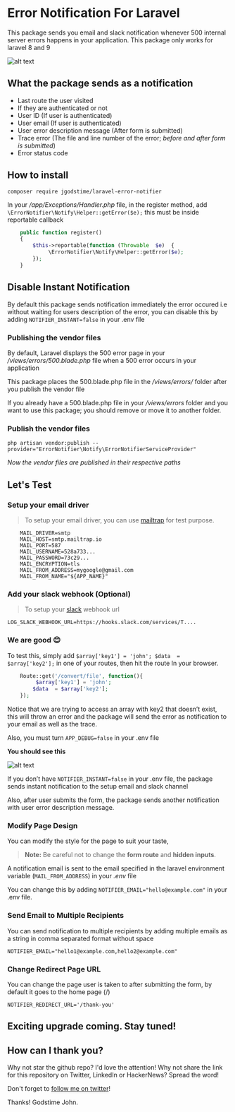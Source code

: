 
# Error Notification For Laravel

This package sends you email and slack notification whenever 500 internal server errors happens in your application.
This package only works for laravel 8 and 9
  

![alt text](https://img001.prntscr.com/file/img001/Zirxkel4QF-IDBFV5v1veA.png)

 
## What the package sends as a notification

- Last route the user visited
- If they are authenticated or not
- User ID (If user is authenticated)
- User email (If user is authenticated)
- User error description message (After form is submitted)
- Trace error (The file and line number of the error; *before and after form is submitted*)
- Error status code

## How to install

```
composer require jgodstime/laravel-error-notifier

```

In your */app/Exceptions/Handler.php* file, in the register method, add `\ErrorNotifier\Notify\Helper::getError($e);` this must be  inside  reportable callback

```php
    public function register()
    {
    	$this->reportable(function (Throwable  $e)  {
    		 \ErrorNotifier\Notify\Helper::getError($e);
    	});
    }

```

## Disable  Instant Notification 
 
By default this package sends notification immediately the error occured i.e without waiting for users description of the error, you can disable this by adding `NOTIFIER_INSTANT=false` in your .env file
 
### Publishing the vendor files

By default, Laravel displays the 500 error page in your */views/errors/500.blade.php* file when a 500 error occurs in your application

This package places the 500.blade.php file in the */views/errors/* folder after you publish the vendor file

If you already have a 500.blade.php file in your */views/errors* folder and you want to use this package; you should remove or move it to another folder.

### Publish the vendor files

```
php artisan vendor:publish --provider="ErrorNotifier\Notify\ErrorNotifierServiceProvider"
```

*Now the vendor files are published in their respective paths*

## Let's Test

### Setup your email driver
> To setup your email driver, you can use [mailtrap](https://mailtrap.io/) for test purpose.

```
    MAIL_DRIVER=smtp
    MAIL_HOST=smtp.mailtrap.io
    MAIL_PORT=587
    MAIL_USERNAME=528a733...
    MAIL_PASSWORD=73c29...
    MAIL_ENCRYPTION=tls
    MAIL_FROM_ADDRESS=mygoogle@gmail.com
    MAIL_FROM_NAME="${APP_NAME}"
```

### Add your slack webhook (Optional)
> To setup your  [slack](https://api.slack.com/messaging/webhooks)  webhook url

``` 
LOG_SLACK_WEBHOOK_URL=https://hooks.slack.com/services/T....

```

### We are good 😊 
To test this, simply add `$array['key1'] = 'john'; $data  = $array['key2'];` in one of your routes, then hit the route In your browser.

```php
    Route::get('/convert/file', function(){
    	 $array['key1'] = 'john';
        $data  = $array['key2'];
    });
```

Notice that we are trying to access an array with key2 that doesn’t exist, this will throw an error and the package will send the error as notification to your email as well as the trace.

Also, you must turn `APP_DEBUG=false` in your .env file

**You should see this**

![alt text](https://img001.prntscr.com/file/img001/Zirxkel4QF-IDBFV5v1veA.png)

 If you don’t  have `NOTIFIER_INSTANT=false` in your .env file, the package sends instant notification to the setup email and slack channel

Also, after user submits the form, the package sends another notification with user error description message.

### Modify Page Design
You can modify the style for the page to suit your taste,
>  **Note:** Be careful not to change the **form route** and **hidden inputs**.

A notification email is sent to the email specified in the laravel environment variable (`MAIL_FROM_ADDRESS`) in your *.env* file

You can change this by adding `NOTIFIER_EMAIL="hello@example.com"` in your .env file.


### Send Email to Multiple Recipients

You can send notification to multiple recipients by adding multiple emails as a string in comma separated format without space

```
NOTIFIER_EMAIL="hello1@example.com,hello2@example.com"
```

### Change Redirect Page URL

You can change the page user is taken to after submitting the form, by default it goes to the home page (/)

    NOTIFIER_REDIRECT_URL='/thank-you'


## Exciting upgrade coming. Stay tuned!

  

## How can I thank you?

Why not star the github repo? I'd love the attention! Why not share the link for this repository on Twitter, LinkedIn or HackerNews? Spread the word!

Don't forget to [follow me on twitter](https://twitter.com/johngodstime)!

Thanks! Godstime John.




